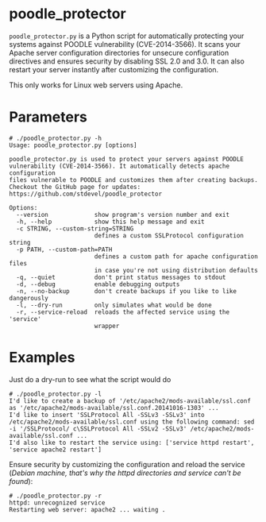 poodle_protector
================

``poodle_protector.py`` is a Python script for automatically protecting your systems against POODLE vulnerability (CVE-2014-3566).
It scans your Apache server configuration directories for unsecure configuration directives and ensures security by disabling SSL 2.0 and 3.0. It can also restart your server instantly after customizing the configuration.

This only works for Linux web servers using Apache.



Parameters
==========
```
# ./poodle_protector.py -h
Usage: poodle_protector.py [options]

poodle_protector.py is used to protect your servers against POODLE
vulnerability (CVE-2014-3566). It automatically detects apache configuration
files vulnerable to POODLE and customizes them after creating backups.
Checkout the GitHub page for updates:
https://github.com/stdevel/poodle_protector

Options:
  --version             show program's version number and exit
  -h, --help            show this help message and exit
  -c STRING, --custom-string=STRING
                        defines a custom SSLProtocol configuration string
  -p PATH, --custom-path=PATH
                        defines a custom path for apache configuration files
                        in case you're not using distribution defaults
  -q, --quiet           don't print status messages to stdout
  -d, --debug           enable debugging outputs
  -n, --no-backup       don't create backups if you like to like dangerously
  -l, --dry-run         only simulates what would be done
  -r, --service-reload  reloads the affected service using the 'service'
                        wrapper
```



Examples
========
Just do a dry-run to see what the script would do
```
# ./poodle_protector.py -l
I'd like to create a backup of '/etc/apache2/mods-available/ssl.conf as '/etc/apache2/mods-available/ssl.conf.20141016-1303' ...
I'd like to insert 'SSLProtocol All -SSLv3 -SSLv3' into /etc/apache2/mods-available/ssl.conf using the following command: sed -i '/SSLProtocol/ c\SSLProtocol All -SSLv2 -SSLv3' /etc/apache2/mods-available/ssl.conf ...
I'd also like to restart the service using: ['service httpd restart', 'service apache2 restart']
```

Ensure security by customizing the configuration and reload the service (*Debian machine, that's why the httpd directories and service can't be found*):
```
# ./poodle_protector.py -r
httpd: unrecognized service
Restarting web server: apache2 ... waiting .
```
